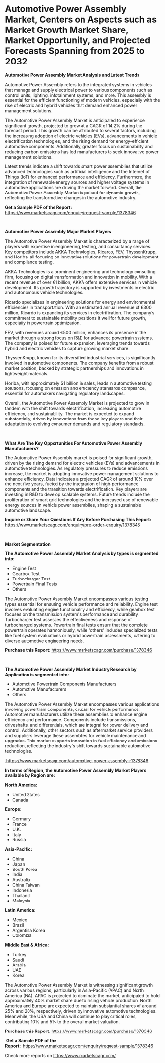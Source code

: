 <p><h1>Automotive Power Assembly Market, Centers on Aspects such as Market Growth Market Share, Market Opportunity, and Projected Forecasts Spanning from 2025 to 2032</h1></p><p><strong>Automotive Power Assembly Market Analysis and Latest Trends</strong></p>
<p><p>Automotive Power Assembly refers to the integrated systems in vehicles that manage and supply electrical power to various components such as control units, lighting, infotainment systems, and more. This assembly is essential for the efficient functioning of modern vehicles, especially with the rise of electric and hybrid vehicles that demand enhanced power management solutions.</p><p>The Automotive Power Assembly Market is anticipated to experience significant growth, projected to grow at a CAGR of 14.2% during the forecast period. This growth can be attributed to several factors, including the increasing adoption of electric vehicles (EVs), advancements in vehicle electrification technologies, and the rising demand for energy-efficient automotive components. Additionally, greater focus on sustainability and reducing carbon emissions has led manufacturers to seek innovative power management solutions.</p><p>Latest trends indicate a shift towards smart power assemblies that utilize advanced technologies such as artificial intelligence and the Internet of Things (IoT) for enhanced performance and efficiency. Furthermore, the integration of renewable energy sources and higher voltage systems in automotive applications are driving the market forward. Overall, the Automotive Power Assembly Market is poised for dynamic growth, reflecting the transformative changes in the automotive industry.</p></p>
<p><strong>Get a Sample PDF of the Report:&nbsp;</strong> <a href="https://www.marketscagr.com/enquiry/request-sample/1378346?utm_campaign=3432&utm_medium=2&utm_source=Github&utm_content=ia&utm_term=30032025&utm_id=automotive-power-assembly">https://www.marketscagr.com/enquiry/request-sample/1378346</a></p>
<p>&nbsp;</p>
<p><strong>Automotive Power Assembly Major Market Players</strong></p>
<p><p>The Automotive Power Assembly Market is characterized by a range of players with expertise in engineering, testing, and consultancy services. Key competitors include AKKA Technologies, Ricardo, FEV, ThyssenKrupp, and Horiba, all focusing on innovative solutions for powertrain development and compliance testing.</p><p>AKKA Technologies is a prominent engineering and technology consulting firm, focusing on digital transformation and innovation in mobility. With a recent revenue of over €1 billion, AKKA offers extensive services in vehicle development. Its growth trajectory is supported by investments in electric and autonomous vehicle technologies.</p><p>Ricardo specializes in engineering solutions for energy and environmental efficiencies in transportation. With an estimated annual revenue of £300 million, Ricardo is expanding its services in electrification. The company’s commitment to sustainable mobility positions it well for future growth, especially in powertrain optimization.</p><p>FEV, with revenues around €500 million, enhances its presence in the market through a strong focus on R&D for advanced powertrain systems. The company is poised for future expansion, leveraging trends towards hybrid and electric vehicles to capture growing market share.</p><p>ThyssenKrupp, known for its diversified industrial services, is significantly involved in automotive components. The company benefits from a robust market position, backed by strategic partnerships and innovations in lightweight materials.</p><p>Horiba, with approximately $1 billion in sales, leads in automotive testing solutions, focusing on emission and efficiency standards compliance, essential for automakers navigating regulatory landscapes.</p><p>Overall, the Automotive Power Assembly Market is projected to grow in tandem with the shift towards electrification, increasing automotive efficiency, and sustainability. The market is expected to expand substantially, driven by innovations from these key players and their adaptation to evolving consumer demands and regulatory standards.</p></p>
<p>&nbsp;</p>
<p><strong>What Are The Key Opportunities For Automotive Power Assembly Manufacturers?</strong></p>
<p><p>The Automotive Power Assembly market is poised for significant growth, driven by the rising demand for electric vehicles (EVs) and advancements in automotive technologies. As regulatory pressures to reduce emissions increase, the market is adopting innovative power management solutions to enhance efficiency. Data indicates a projected CAGR of around 10% over the next five years, fueled by the integration of high-performance components and the transition towards electrification. Key players are investing in R&D to develop scalable systems. Future trends include the proliferation of smart grid technologies and the increased use of renewable energy sources in vehicle power assemblies, shaping a sustainable automotive landscape.</p></p>
<p><strong>Inquire or Share Your Questions If Any Before Purchasing This Report:</strong> <a href="https://www.marketscagr.com/enquiry/pre-order-enquiry/1378346?utm_campaign=3432&utm_medium=2&utm_source=Github&utm_content=ia&utm_term=30032025&utm_id=automotive-power-assembly">https://www.marketscagr.com/enquiry/pre-order-enquiry/1378346</a></p>
<p>&nbsp;</p>
<p><strong>Market Segmentation</strong></p>
<p><strong>The Automotive Power Assembly Market Analysis by types is segmented into:</strong></p>
<p><ul><li>Engine Test</li><li>Gearbox Test</li><li>Turbocharger Test</li><li>Powertrain Final Tests</li><li>Others</li></ul></p>
<p><p>The Automotive Power Assembly Market encompasses various testing types essential for ensuring vehicle performance and reliability. Engine test involves evaluating engine functionality and efficiency, while gearbox test focuses on the transmission system's performance and durability. Turbocharger test assesses the effectiveness and response of turbocharged systems. Powertrain final tests ensure that the complete powertrain operates harmoniously, while 'others' includes specialized tests like fuel system evaluations or hybrid powertrain assessments, catering to diverse automotive engineering needs.</p></p>
<p><strong>Purchase this Report:&nbsp;</strong><a href="https://www.marketscagr.com/purchase/1378346?utm_campaign=3432&utm_medium=2&utm_source=Github&utm_content=ia&utm_term=30032025&utm_id=automotive-power-assembly">https://www.marketscagr.com/purchase/1378346</a></p>
<p>&nbsp;</p>
<p><strong>The Automotive Power Assembly Market Industry Research by Application is segmented into:</strong></p>
<p><ul><li>Automotive Powertrain Components Manufacturers</li><li>Automotive Manufacturers</li><li>Others</li></ul></p>
<p><p>The Automotive Power Assembly Market encompasses various applications involving powertrain components, crucial for vehicle performance. Automotive manufacturers utilize these assemblies to enhance engine efficiency and performance. Components include transmissions, driveshafts, and differentials, which are integral for power delivery and control. Additionally, other sectors such as aftermarket service providers and suppliers leverage these assemblies for vehicle maintenance and upgrades. This market supports innovation in fuel efficiency and emissions reduction, reflecting the industry's shift towards sustainable automotive technologies.</p></p>
<p><a href="https://www.marketscagr.com/automotive-power-assembly-r1378346?utm_campaign=3432&utm_medium=2&utm_source=Github&utm_content=ia&utm_term=30032025&utm_id=automotive-power-assembly">&nbsp;https://www.marketscagr.com/automotive-power-assembly-r1378346</a></p>
<p><strong>In terms of Region, the Automotive Power Assembly Market Players available by Region are:</strong></p>
<p>
    <p> <strong> North America: </strong>
        <ul>
            <li>United States</li>
            <li>Canada</li>
        </ul>
        </p> 
    <p> <strong> Europe: </strong>
        <ul>
            <li>Germany</li>
            <li>France</li>
            <li>U.K.</li>
            <li>Italy</li>
            <li>Russia</li>
        </ul>
        </p> 
    <p> <strong> Asia-Pacific: </strong>
        <ul>
            <li>China</li>
            <li>Japan</li>
            <li>South Korea</li>
            <li>India</li>
            <li>Australia</li>
            <li>China Taiwan</li>
            <li>Indonesia</li>
            <li>Thailand</li>
            <li>Malaysia</li>
        </ul>
        </p> 
    <p> <strong> Latin America: </strong>
        <ul>
            <li>Mexico</li>
            <li>Brazil</li>
            <li>Argentina Korea</li>
            <li>Colombia</li>
        </ul>
        </p> 
    <p> <strong> Middle East & Africa: </strong>
        <ul>
            <li>Turkey</li>
            <li>Saudi</li>
            <li>Arabia</li>
            <li>UAE</li>
            <li>Korea</li>
        </ul>
    </p>
    </p>
<p><p>The Automotive Power Assembly Market is witnessing significant growth across various regions, particularly in Asia-Pacific (APAC) and North America (NA). APAC is projected to dominate the market, anticipated to hold approximately 40% market share due to rising vehicle production. North America and Europe are expected to maintain substantial shares of around 25% and 20%, respectively, driven by innovative automotive technologies. Meanwhile, the USA and China will continue to play critical roles, contributing 10% and 5% to the overall market valuation.</p></p>
<p><strong>Purchase this Report: </strong><a href="https://www.marketscagr.com/purchase/1378346?utm_campaign=3432&utm_medium=2&utm_source=Github&utm_content=ia&utm_term=30032025&utm_id=automotive-power-assembly">https://www.marketscagr.com/purchase/1378346</a></p>
<p>&nbsp;<strong>Get a Sample PDF of the Report:&nbsp;&nbsp;</strong><a href="https://www.marketscagr.com/enquiry/request-sample/1378346?utm_campaign=3432&utm_medium=2&utm_source=Github&utm_content=ia&utm_term=30032025&utm_id=automotive-power-assembly">https://www.marketscagr.com/enquiry/request-sample/1378346</a></p>
<p><strong></strong></p>
<p>Check more reports on <a href="https://www.marketscagr.com/?utm_campaign=3432&utm_medium=2&utm_source=Github&utm_content=ia&utm_term=30032025&utm_id=automotive-power-assembly">https://www.marketscagr.com/</a></p>